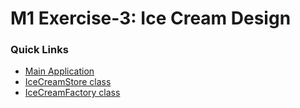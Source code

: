 # M1 Exercise-3: Ice Cream Design

### Quick Links
* [Main Application](https://github.com/profjjk/jordan_kelly_java/blob/main/M1-Challenge-Jordan-Kelly/IceCreamClassDesign/src/main/java/com/company/IceCreamApp.java)
* [IceCreamStore class](https://github.com/profjjk/jordan_kelly_java/blob/main/M1-Challenge-Jordan-Kelly/IceCreamClassDesign/src/main/java/com/company/IceCreamStore.java)
* [IceCreamFactory class](https://github.com/profjjk/jordan_kelly_java/blob/main/M1-Challenge-Jordan-Kelly/IceCreamClassDesign/src/main/java/com/company/IceCreamFactory.java)